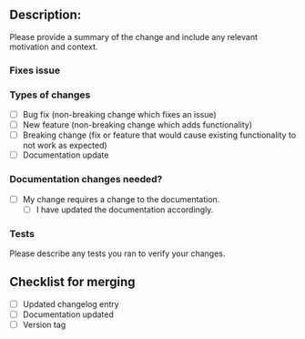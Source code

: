 ## Description:
<!--- Describe your changes -->
Please provide a summary of the change and include any relevant motivation and context. 

### Fixes issue
<!--- link to github issue(s) -->

### Types of changes
<!--- What types of changes does your code introduce? Put an `x` in all the boxes that apply: -->
- [ ] Bug fix (non-breaking change which fixes an issue)
- [ ] New feature (non-breaking change which adds functionality)
- [ ] Breaking change (fix or feature that would cause existing functionality to not work as expected)
- [ ] Documentation update

### Documentation changes needed?
<!-- Put an `x` in all the boxes that apply: -->
- [ ] My change requires a change to the documentation.
  - [ ] I have updated the documentation accordingly.

### Tests
Please describe any tests you ran to verify your changes.

## Checklist for merging

- [ ] Updated changelog entry
- [ ] Documentation updated
- [ ] Version tag 
